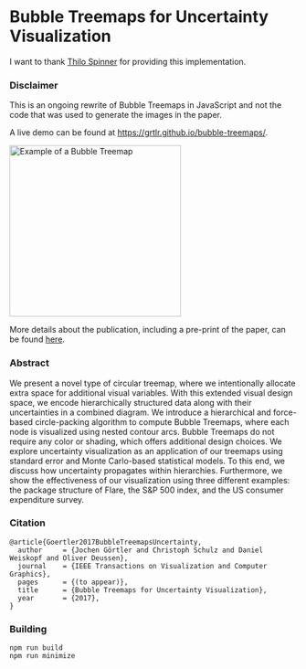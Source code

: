 # Bubble Treemaps for Uncertainty Visualization

I want to thank [Thilo Spinner](https://github.com/tlow0) for providing this implementation.

### Disclaimer
This is an ongoing rewrite of Bubble Treemaps in JavaScript and not the code that was used to generate the images in the paper. 

A live demo can be found at https://grtlr.github.io/bubble-treemaps/.

<img src="https://github.com/grtlr/bubble-treemaps/blob/master/bubble-treemap.png?raw=true" alt="Example of a Bubble Treemap" width="300px" height="300px">

More details about the publication, including a pre-print of the paper, can be found [here](http://graphics.uni-konstanz.de/publikationen/Goertler2018BubbleTreemapsUncertainty/index.html).

### Abstract
We present a novel type of circular treemap, where we intentionally allocate extra space for additional visual variables. With this extended visual design space, we encode hierarchically structured data along with their uncertainties in a combined diagram. We introduce a hierarchical and force-based circle-packing algorithm to compute Bubble Treemaps, where each node is visualized using nested contour arcs. Bubble Treemaps do not require any color or shading, which offers additional design choices. We explore uncertainty visualization as an application of our treemaps using standard error and Monte Carlo-based statistical models. To this end, we discuss how uncertainty propagates within hierarchies. Furthermore, we show the effectiveness of our visualization using three different examples: the package structure of Flare, the S&P 500 index, and the US consumer expenditure survey.

### Citation
```
@article{Goertler2017BubbleTreemapsUncertainty,
  author     = {Jochen Görtler and Christoph Schulz and Daniel Weiskopf and Oliver Deussen},
  journal    = {IEEE Transactions on Visualization and Computer Graphics},
  pages      = {(to appear)},
  title      = {Bubble Treemaps for Uncertainty Visualization},
  year       = {2017},
}
```

### Building 

    npm run build
    npm run minimize
